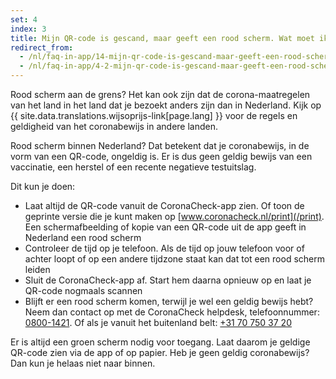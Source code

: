 ```yaml
---
set: 4
index: 3
title: Mijn QR-code is gescand, maar geeft een rood scherm. Wat moet ik doen?
redirect_from: 
  - /nl/faq-in-app/14-mijn-qr-code-is-gescand-maar-geeft-een-rood-scherm-wat-moet-ik-doen
  - /nl/faq-in-app/4-2-mijn-qr-code-is-gescand-maar-geeft-een-rood-scherm-wat-moet-ik-doen
---
```

Rood scherm aan de grens? Het kan ook zijn dat de corona-maatregelen van het land in het land dat je bezoekt anders zijn dan in Nederland. Kijk op {{ site.data.translations.wijsoprijs-link[page.lang] }} voor de regels en geldigheid van het coronabewijs in andere landen.

Rood scherm binnen Nederland? Dat betekent dat je coronabewijs, in de vorm van een QR-code, ongeldig is. Er is dus geen geldig bewijs van een vaccinatie, een herstel of een recente negatieve testuitslag. 

Dit kun je doen:

- Laat altijd de QR-code vanuit de CoronaCheck-app zien. Of toon de geprinte versie die je kunt maken op [www.coronacheck.nl/print](/print). Een schermafbeelding of kopie van een QR-code uit de app geeft in Nederland een rood scherm
- Controleer de tijd op je telefoon. Als de tijd op jouw telefoon voor of achter loopt of op een andere tijdzone staat kan dat tot een rood scherm leiden
- Sluit de CoronaCheck-app af. Start hem daarna opnieuw op en laat je QR-code nogmaals scannen
- Blijft er een rood scherm komen, terwijl je wel een geldig bewijs hebt? Neem dan contact op met de CoronaCheck helpdesk, telefoonnummer: 
<a href="tel:08001421">0800-1421</a>. Of als je vanuit het buitenland belt: <a href="tel:+31707503720">+31 70 750 37 20</a>

Er is altijd een groen scherm nodig voor toegang. Laat daarom je geldige QR-code zien via de app of op papier. Heb je geen geldig coronabewijs? Dan kun je helaas niet naar binnen. 
